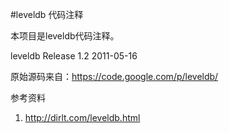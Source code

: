#leveldb 代码注释

本项目是leveldb代码注释。

leveldb Release 1.2 2011-05-16

原始源码来自：https://code.google.com/p/leveldb/

参考资料
1. http://dirlt.com/leveldb.html

